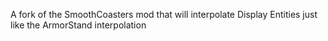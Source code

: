 A fork of the SmoothCoasters mod that will interpolate Display Entities just like the ArmorStand interpolation
